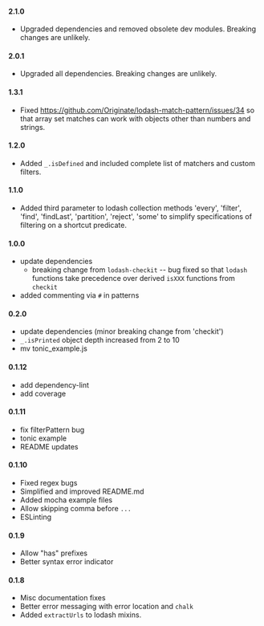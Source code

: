 
#### 2.1.0
* Upgraded dependencies and removed obsolete dev modules. Breaking changes are unlikely.

#### 2.0.1
* Upgraded all dependencies. Breaking changes are unlikely.

#### 1.3.1
* Fixed https://github.com/Originate/lodash-match-pattern/issues/34 so that array set matches can work with objects other than numbers and strings.

#### 1.2.0
* Added `_.isDefined` and included complete list of matchers and custom filters.

#### 1.1.0
* Added third parameter to lodash collection methods 'every', 'filter', 'find', 'findLast', 'partition', 'reject', 'some' to simplify specifications of filtering on a shortcut predicate.

#### 1.0.0
* update dependencies
  * breaking change from `lodash-checkit` -- bug fixed so that `lodash` functions take precedence over derived `isXXX` functions from `checkit`
* added commenting via `#` in patterns

#### 0.2.0
* update dependencies (minor breaking change from 'checkit')
* `_.isPrinted` object depth increased from 2 to 10
* mv tonic_example.js

#### 0.1.12
* add dependency-lint
* add coverage

#### 0.1.11
* fix filterPattern bug
* tonic example
* README updates

#### 0.1.10
* Fixed regex bugs
* Simplified and improved README.md
* Added mocha example files
* Allow skipping comma before `...`
* ESLinting

#### 0.1.9
* Allow "has" prefixes
* Better syntax error indicator

#### 0.1.8
* Misc documentation fixes
* Better error messaging with error location and `chalk`
* Added `extractUrls` to lodash mixins.
